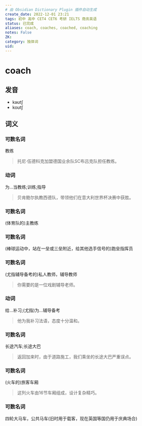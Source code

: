 ```yaml
---
# 由 Obsidian Dictionary Plugin 插件自动生成
create_date: 2022-12-01 23:21
tags: 初中 高中 CET4 CET6 考研 IELTS 商务英语
status: 已完成 
aliases: coach, coaches, coached, coaching
notes: False
ZK: 
category: 独体词
uid: 
---
```


# coach

## 发音

- kəʊtʃ
- koʊtʃ

## 词义

### 可数名词

教练

> 托尼·伍德科克加盟德国业余队SC布吕克队担任教练。

### 动词

为…当教练;训练;指导

> 贝肯鲍尔执教西德队，带领他们在意大利世界杯决赛中获胜。

### 可数名词

(体育队的)主教练

### 可数名词

(棒球运动中，站在一垒或三垒附近，给其他选手信号的)跑垒指挥员

### 可数名词

(尤指辅导备考的)私人教师，辅导教师

> 你需要的是一位戏剧辅导老师。

### 动词

给…补习;(尤指)为…辅导备考

> 他为我补习法语，态度十分温和。

### 可数名词

长途汽车;长途大巴

> 返回加来时，由于道路施工，我们乘坐的长途大巴严重误点。

### 可数名词

(火车的)旅客车厢

> 这列火车由16节车厢组成，设计复杂精巧。

### 可数名词

四轮大马车，公共马车(旧时用于载客，现在英国等国仍用于庆典场合)



